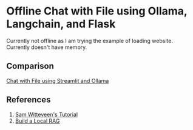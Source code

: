 # Offline Chat with File using Ollama, Langchain, and Flask

Currently not offline as I am trying the example of loading website. Currently doesn't have memory.

## Comparison
[Chat with File using Streamlit and Ollama](https://github.com/RiaAyuP/ollamarag) 

## References
1. [Sam Witteveen's Tutorial](https://github.com/samwit/langchain-tutorials/tree/main/2024/gemma2_local_rag)
2. [Build a Local RAG](https://python.langchain.com/v0.2/docs/tutorials/local_rag/)